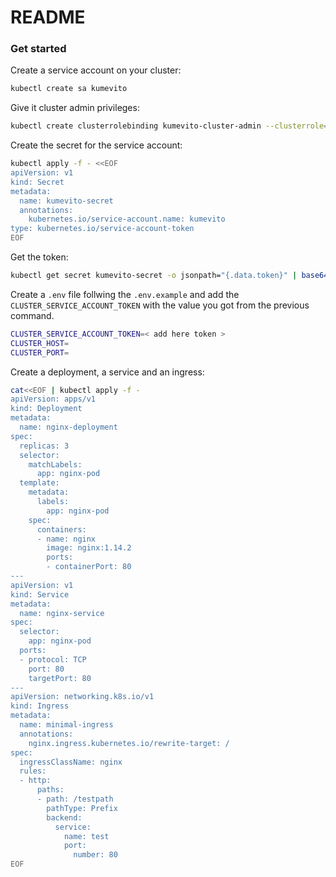 # README

### Get started

Create a service account on your cluster:

```sh
kubectl create sa kumevito
```

<!-- TODO: create specific permissions to avoid using cluster-admin -->

Give it cluster admin privileges:

```sh
kubectl create clusterrolebinding kumevito-cluster-admin --clusterrole=admin --serviceaccount=default:kumevito
```

Create the secret for the service account:

```sh
kubectl apply -f - <<EOF
apiVersion: v1
kind: Secret
metadata:
  name: kumevito-secret
  annotations:
    kubernetes.io/service-account.name: kumevito
type: kubernetes.io/service-account-token
EOF
```

Get the token:

```sh
kubectl get secret kumevito-secret -o jsonpath="{.data.token}" | base64 --decode
```

Create a `.env` file follwing the `.env.example` and add the `CLUSTER_SERVICE_ACCOUNT_TOKEN` with the value you got from the previous command.

```sh
CLUSTER_SERVICE_ACCOUNT_TOKEN=< add here token >
CLUSTER_HOST=
CLUSTER_PORT=
```

Create a deployment, a service and an ingress:

```sh
cat<<EOF | kubectl apply -f -
apiVersion: apps/v1
kind: Deployment
metadata:
  name: nginx-deployment
spec:
  replicas: 3
  selector:
    matchLabels:
      app: nginx-pod
  template:
    metadata:
      labels:
        app: nginx-pod
    spec:
      containers:
      - name: nginx
        image: nginx:1.14.2
        ports:
        - containerPort: 80
---
apiVersion: v1
kind: Service
metadata:
  name: nginx-service
spec:
  selector:
    app: nginx-pod
  ports:
  - protocol: TCP
    port: 80
    targetPort: 80
---
apiVersion: networking.k8s.io/v1
kind: Ingress
metadata:
  name: minimal-ingress
  annotations:
    nginx.ingress.kubernetes.io/rewrite-target: /
spec:
  ingressClassName: nginx
  rules:
  - http:
      paths:
      - path: /testpath
        pathType: Prefix
        backend:
          service:
            name: test
            port:
              number: 80
EOF
```
